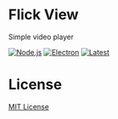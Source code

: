 # Flick View
Simple video player

[![Node.js](https://img.shields.io/badge/Node.js-18.16.0-339933.svg?logo=nodedotjs)](https://nodejs.org/)
[![Electron](https://img.shields.io/badge/electron-26.1.0-47848F.svg?logo=electron)](https://www.electronjs.org/)
[![Latest](https://img.shields.io/badge/Latest-2.0.0-009999.svg)](https://github.com/blugon09/FlickView/releases)


# License
[MIT License](https://github.com/blugon0921/FlickView_React/blob/master/LICENSE)